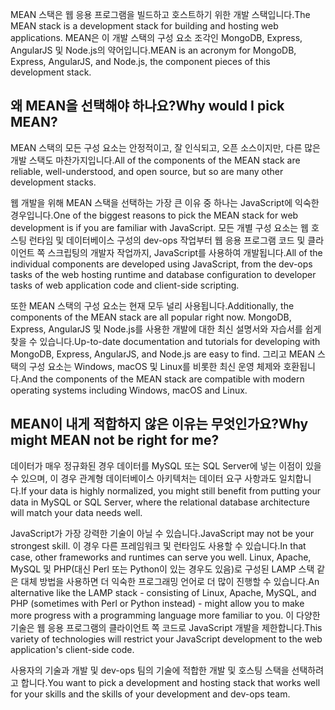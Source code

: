 <span data-ttu-id="93642-101">MEAN 스택은 웹 응용 프로그램을 빌드하고 호스트하기 위한 개발 스택입니다.</span><span class="sxs-lookup"><span data-stu-id="93642-101">The MEAN stack is a development stack for building and hosting web applications.</span></span> <span data-ttu-id="93642-102">MEAN은 이 개발 스택의 구성 요소 조각인 MongoDB, Express, AngularJS 및 Node.js의 약어입니다.</span><span class="sxs-lookup"><span data-stu-id="93642-102">MEAN is an acronym for MongoDB, Express, AngularJS, and Node.js, the component pieces of this development stack.</span></span>

## <a name="why-would-i-pick-mean"></a><span data-ttu-id="93642-103">왜 MEAN을 선택해야 하나요?</span><span class="sxs-lookup"><span data-stu-id="93642-103">Why would I pick MEAN?</span></span>

<span data-ttu-id="93642-104">MEAN 스택의 모든 구성 요소는 안정적이고, 잘 인식되고, 오픈 소스이지만, 다른 많은 개발 스택도 마찬가지입니다.</span><span class="sxs-lookup"><span data-stu-id="93642-104">All of the components of the MEAN stack are reliable, well-understood, and open source, but so are many other development stacks.</span></span> 

<span data-ttu-id="93642-105">웹 개발을 위해 MEAN 스택을 선택하는 가장 큰 이유 중 하나는 JavaScript에 익숙한 경우입니다.</span><span class="sxs-lookup"><span data-stu-id="93642-105">One of the biggest reasons to pick the MEAN stack for web development is if you are familiar with JavaScript.</span></span> <span data-ttu-id="93642-106">모든 개별 구성 요소는 웹 호스팅 런타임 및 데이터베이스 구성의 dev-ops 작업부터 웹 응용 프로그램 코드 및 클라이언트 쪽 스크립팅의 개발자 작업까지, JavaScript를 사용하여 개발됩니다.</span><span class="sxs-lookup"><span data-stu-id="93642-106">All of the individual components are developed using JavaScript, from the dev-ops tasks of the web hosting runtime and database configuration to developer tasks of web application code and client-side scripting.</span></span>

<span data-ttu-id="93642-107">또한 MEAN 스택의 구성 요소는 현재 모두 널리 사용됩니다.</span><span class="sxs-lookup"><span data-stu-id="93642-107">Additionally, the components of the MEAN stack are all popular right now.</span></span> <span data-ttu-id="93642-108">MongoDB, Express, AngularJS 및 Node.js를 사용한 개발에 대한 최신 설명서와 자습서를 쉽게 찾을 수 있습니다.</span><span class="sxs-lookup"><span data-stu-id="93642-108">Up-to-date documentation and tutorials for developing with MongoDB, Express, AngularJS, and Node.js are easy to find.</span></span> <span data-ttu-id="93642-109">그리고 MEAN 스택의 구성 요소는 Windows, macOS 및 Linux를 비롯한 최신 운영 체제와 호환됩니다.</span><span class="sxs-lookup"><span data-stu-id="93642-109">And the components of the MEAN stack are compatible with modern operating systems including Windows, macOS and Linux.</span></span> 

## <a name="why-might-mean-not-be-right-for-me"></a><span data-ttu-id="93642-110">MEAN이 내게 적합하지 않은 이유는 무엇인가요?</span><span class="sxs-lookup"><span data-stu-id="93642-110">Why might MEAN not be right for me?</span></span>

<span data-ttu-id="93642-111">데이터가 매우 정규화된 경우 데이터를 MySQL 또는 SQL Server에 넣는 이점이 있을 수 있으며, 이 경우 관계형 데이터베이스 아키텍처는 데이터 요구 사항과도 일치합니다.</span><span class="sxs-lookup"><span data-stu-id="93642-111">If your data is highly normalized, you might still benefit from putting your data in MySQL or SQL Server, where the relational database architecture will match your data needs well.</span></span>

<span data-ttu-id="93642-112">JavaScript가 가장 강력한 기술이 아닐 수 있습니다.</span><span class="sxs-lookup"><span data-stu-id="93642-112">JavaScript may not be your strongest skill.</span></span> <span data-ttu-id="93642-113">이 경우 다른 프레임워크 및 런타임도 사용할 수 있습니다.</span><span class="sxs-lookup"><span data-stu-id="93642-113">In that case, other frameworks and runtimes can serve you well.</span></span> <span data-ttu-id="93642-114">Linux, Apache, MySQL 및 PHP(대신 Perl 또는 Python이 있는 경우도 있음)로 구성된 LAMP 스택 같은 대체 방법을 사용하면 더 익숙한 프로그래밍 언어로 더 많이 진행할 수 있습니다.</span><span class="sxs-lookup"><span data-stu-id="93642-114">An alternative like the LAMP stack - consisting of Linux, Apache, MySQL, and PHP (sometimes with Perl or Python instead) - might allow you to make more progress with a programming language more familiar to you.</span></span> <span data-ttu-id="93642-115">이 다양한 기술은 웹 응용 프로그램의 클라이언트 쪽 코드로 JavaScript 개발을 제한합니다.</span><span class="sxs-lookup"><span data-stu-id="93642-115">This variety of technologies will restrict your JavaScript development to the web application's client-side code.</span></span>

<span data-ttu-id="93642-116">사용자의 기술과 개발 및 dev-ops 팀의 기술에 적합한 개발 및 호스팅 스택을 선택하려고 합니다.</span><span class="sxs-lookup"><span data-stu-id="93642-116">You want to pick a development and hosting stack that works well for your skills and the skills of your development and dev-ops team.</span></span>

